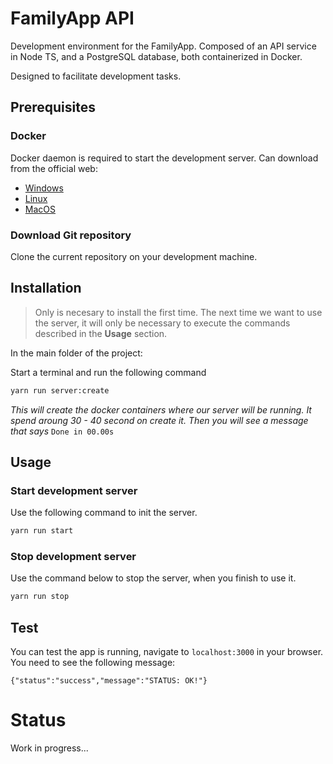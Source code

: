 # FamilyApp API
Development environment for the FamilyApp. Composed of an API service in Node TS, and a PostgreSQL database, both containerized in Docker.

Designed to facilitate development tasks.

## Prerequisites

### <b>Docker</b>
Docker daemon is required to start the development server. Can download from the official web: 
- [Windows](https://docs.docker.com/desktop/install/windows-install/)
- [Linux](https://docs.docker.com/desktop/install/linux-install/)
- [MacOS](https://docs.docker.com/desktop/install/mac-install/)

### Download Git repository

Clone the current repository on your development machine.

## Installation

> Only is necesary to install the first time. The next time we want to use the server, it will only be necessary to execute the commands described in the <b>Usage</b> section. 

In the main folder of the project:

Start a terminal and run the following command
```sh 
yarn run server:create 
```

<i>This will create the docker containers where our server will be running. It spend aroung 30 - 40 second on create it. Then you will see a message that says</i> `Done in 00.00s`


## Usage



### Start development server
Use the following command to init the server.
```sh
yarn run start
```
### Stop development server
Use the command below to stop the server, when you finish to use it.

```sh
yarn run stop
```

## Test

You can test the app is running, navigate to `localhost:3000` in your browser. You need to see the following message: 

```{"status":"success","message":"STATUS: OK!"}```

# Status

Work in progress...